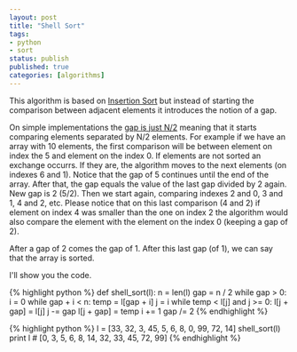 ```yaml
---
layout: post
title: "Shell Sort"
tags:
- python
- sort
status: publish
published: true
categories: [algorithms]
---
```

This algorithm is based on <a title="Insertion Sort" href="http://neverpop.wordpress.com/2012/12/11/insertion-sort/">Insertion Sort</a> but instead of starting the comparison between adjacent elements it introduces the notion of a gap.

On simple implementations the <a title="Gap Sequences" href="http://en.wikipedia.org/wiki/Shellsort#Gap_sequences">gap is just N/2</a> meaning that it starts comparing elements separated by N/2 elements. For example if we have an array with 10 elements, the first comparison will be between element on index the 5 and element on the index 0. If elements are not sorted an exchange occurrs. If they are, the algorithm moves to the next elements (on indexes 6 and 1). Notice that the gap of 5 continues until the end of the array. After that, the gap equals the value of the last gap divided by 2 again. New gap is 2 (5/2). Then we start again, comparing indexes 2 and 0, 3 and 1, 4 and 2, etc. Please notice that on this last comparison (4 and 2) if element on index 4 was smaller than the one on index 2 the algorithm would also compare the element with the element on the index 0 (keeping a gap of 2).

After a gap of 2 comes the gap of 1. After this last gap (of 1), we can say that the array is sorted.

I'll show you the code.
<!-- more -->

{% highlight python %}
def shell_sort(l):
    n = len(l)
    gap = n / 2
    while gap > 0:
        i = 0
        while gap + i < n:
            temp = l[gap + i]
            j = i
            while temp < l[j] and j >= 0:
                l[j + gap] = l[j]
                j -= gap
            l[j + gap] = temp
            i += 1
        gap /= 2
{% endhighlight %}

{% highlight python %}
l = [33, 32, 3, 45, 5, 6, 8, 0, 99, 72, 14]
shell_sort(l)
print l  # [0, 3, 5, 6, 8, 14, 32, 33, 45, 72, 99]
{% endhighlight %}
